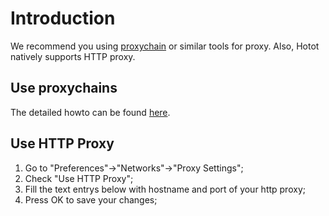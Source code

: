 # Introduction #
We recommend you using [proxychain](http://proxychains.sourceforge.net/) or similar tools for proxy. Also, Hotot natively supports HTTP proxy.

## Use proxychains ##
The detailed howto can be found [here](http://proxychains.sourceforge.net/howto.html).

## Use HTTP Proxy ##
  1. Go to "Preferences"->"Networks"->"Proxy Settings";
  1. Check "Use HTTP Proxy";
  1. Fill the text entrys below with hostname and port of your http proxy;
  1. Press OK to save your changes;